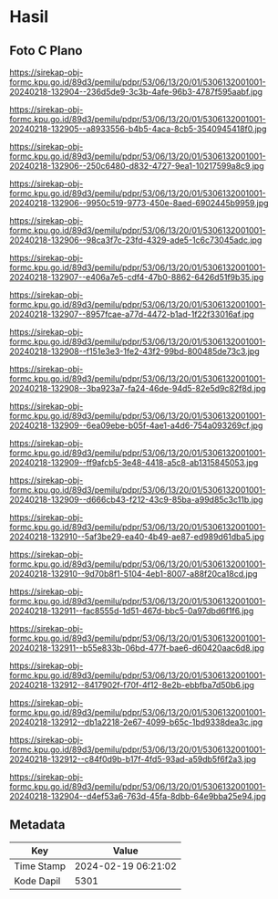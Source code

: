 # Hasil

## Foto C Plano

https://sirekap-obj-formc.kpu.go.id/89d3/pemilu/pdpr/53/06/13/20/01/5306132001001-20240218-132904--236d5de9-3c3b-4afe-96b3-4787f595aabf.jpg

https://sirekap-obj-formc.kpu.go.id/89d3/pemilu/pdpr/53/06/13/20/01/5306132001001-20240218-132905--a8933556-b4b5-4aca-8cb5-3540945418f0.jpg

https://sirekap-obj-formc.kpu.go.id/89d3/pemilu/pdpr/53/06/13/20/01/5306132001001-20240218-132906--250c6480-d832-4727-9ea1-10217599a8c9.jpg

https://sirekap-obj-formc.kpu.go.id/89d3/pemilu/pdpr/53/06/13/20/01/5306132001001-20240218-132906--9950c519-9773-450e-8aed-6902445b9959.jpg

https://sirekap-obj-formc.kpu.go.id/89d3/pemilu/pdpr/53/06/13/20/01/5306132001001-20240218-132906--98ca3f7c-23fd-4329-ade5-1c6c73045adc.jpg

https://sirekap-obj-formc.kpu.go.id/89d3/pemilu/pdpr/53/06/13/20/01/5306132001001-20240218-132907--e406a7e5-cdf4-47b0-8862-6426d51f9b35.jpg

https://sirekap-obj-formc.kpu.go.id/89d3/pemilu/pdpr/53/06/13/20/01/5306132001001-20240218-132907--8957fcae-a77d-4472-b1ad-1f22f33016af.jpg

https://sirekap-obj-formc.kpu.go.id/89d3/pemilu/pdpr/53/06/13/20/01/5306132001001-20240218-132908--f151e3e3-1fe2-43f2-99bd-800485de73c3.jpg

https://sirekap-obj-formc.kpu.go.id/89d3/pemilu/pdpr/53/06/13/20/01/5306132001001-20240218-132908--3ba923a7-fa24-46de-94d5-82e5d9c82f8d.jpg

https://sirekap-obj-formc.kpu.go.id/89d3/pemilu/pdpr/53/06/13/20/01/5306132001001-20240218-132909--6ea09ebe-b05f-4ae1-a4d6-754a093269cf.jpg

https://sirekap-obj-formc.kpu.go.id/89d3/pemilu/pdpr/53/06/13/20/01/5306132001001-20240218-132909--ff9afcb5-3e48-4418-a5c8-ab1315845053.jpg

https://sirekap-obj-formc.kpu.go.id/89d3/pemilu/pdpr/53/06/13/20/01/5306132001001-20240218-132909--d666cb43-f212-43c9-85ba-a99d85c3c11b.jpg

https://sirekap-obj-formc.kpu.go.id/89d3/pemilu/pdpr/53/06/13/20/01/5306132001001-20240218-132910--5af3be29-ea40-4b49-ae87-ed989d61dba5.jpg

https://sirekap-obj-formc.kpu.go.id/89d3/pemilu/pdpr/53/06/13/20/01/5306132001001-20240218-132910--9d70b8f1-5104-4eb1-8007-a88f20ca18cd.jpg

https://sirekap-obj-formc.kpu.go.id/89d3/pemilu/pdpr/53/06/13/20/01/5306132001001-20240218-132911--fac8555d-1d51-467d-bbc5-0a97dbd6f1f6.jpg

https://sirekap-obj-formc.kpu.go.id/89d3/pemilu/pdpr/53/06/13/20/01/5306132001001-20240218-132911--b55e833b-06bd-477f-bae6-d60420aac6d8.jpg

https://sirekap-obj-formc.kpu.go.id/89d3/pemilu/pdpr/53/06/13/20/01/5306132001001-20240218-132912--8417902f-f70f-4f12-8e2b-ebbfba7d50b6.jpg

https://sirekap-obj-formc.kpu.go.id/89d3/pemilu/pdpr/53/06/13/20/01/5306132001001-20240218-132912--db1a2218-2e67-4099-b65c-1bd9338dea3c.jpg

https://sirekap-obj-formc.kpu.go.id/89d3/pemilu/pdpr/53/06/13/20/01/5306132001001-20240218-132912--c84f0d9b-b17f-4fd5-93ad-a59db5f6f2a3.jpg

https://sirekap-obj-formc.kpu.go.id/89d3/pemilu/pdpr/53/06/13/20/01/5306132001001-20240218-132904--d4ef53a6-763d-45fa-8dbb-64e9bba25e94.jpg


## Metadata

| Key        | Value               |
| ---------- | ------------------- |
| Time Stamp | 2024-02-19 06:21:02 |
| Kode Dapil | 5301                |



